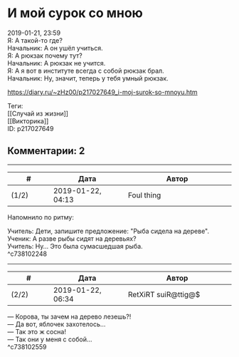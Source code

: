 И мой сурок со мною
===================

  
2019-01-21, 23:59  
 Я: А такой-то где?   
 Начальник: А он ушёл учиться.   
 Я: А рюкзак почему тут?   
 Начальник: А рюкзак не учится.   
 Я: А я вот в институте всегда с собой рюкзак брал.   
 Начальник: Ну, значит, теперь у тебя умный рюкзак.   
  
<https://diary.ru/~zHz00/p217027649_i-moj-surok-so-mnoyu.htm>  
  
Теги:  
[[Случай из жизни]]  
[[Викторика]]  
ID: p217027649  


Комментарии: 2
--------------

  


---



|         #         |              Дата              |                     Автор                     |           ID           |
| --- | --- | --- | --- |
| (1/2) | 2019-01-22, 04:13 | Foul thing | c738102248 |

  
 Напомнило по ритму:   
   
 Учитель: Дети, запишите предложение: "Рыба сидела на дереве".   
 Ученик: А разве рыбы сидят на деревьях?   
 Учитель: Ну… Это была сумасшедшая рыба.   
 ^c738102248

---



|         #         |              Дата              |                     Автор                     |           ID           |
| --- | --- | --- | --- |
| (2/2) | 2019-01-22, 06:34 | RetXiRT suiR@ttig@$ | c738102559 |

  
  — Корова, ты зачем на дерево лезешь?!   
 — Да вот, яблочек захотелось…   
 — Так это ж сосна!   
 — Так они у меня с собой…    
 ^c738102559